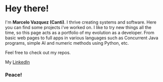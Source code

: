 # Hey there!

I'm **Marcelo Vazquez (Canti)**. I thrive creating systems and software. Here you can find some projects i've worked on. I like to try new things all the time, so this page acts as a portfolio of my evolution as a developer. From basic web pages to full apps in various languages such as Concurrent Java programs, simple AI and numeric methods using Python, etc.

Feel free to check out my repos.

My [LinkedIn](https://www.linkedin.com/in/canti21)

### Peace!
